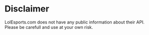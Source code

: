 ﻿# Disclaimer
LolEsports.com does not have any public information about their API.
Please be carefull and use at your own risk.
